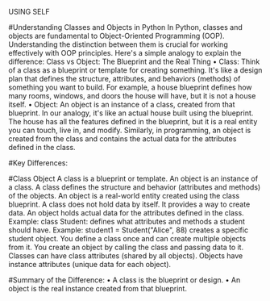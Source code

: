 USING SELF

#Understanding Classes and Objects in Python
In Python, classes and objects are fundamental to Object-Oriented Programming (OOP). Understanding the distinction between them is crucial for working effectively with OOP principles. Here's a simple analogy to explain the difference:
Class vs Object: The Blueprint and the Real Thing
•	Class: Think of a class as a blueprint or template for creating something. It's like a design plan that defines the structure, attributes, and behaviors (methods) of something you want to build. For example, a house blueprint defines how many rooms, windows, and doors the house will have, but it is not a house itself.
•	Object: An object is an instance of a class, created from that blueprint. In our analogy, it's like an actual house built using the blueprint. The house has all the features defined in the blueprint, but it is a real entity you can touch, live in, and modify. Similarly, in programming, an object is created from the class and contains the actual data for the attributes defined in the class.

#Key Differences:

#Class	Object
A class is a blueprint or template.	An object is an instance of a class.
A class defines the structure and behavior (attributes and methods) of the objects.	An object is a real-world entity created using the class blueprint.
A class does not hold data by itself. It provides a way to create data.	An object holds actual data for the attributes defined in the class.
Example: class Student: defines what attributes and methods a student should have.	Example: student1 = Student("Alice", 88) creates a specific student object.
You define a class once and can create multiple objects from it.	You create an object by calling the class and passing data to it.
Classes can have class attributes (shared by all objects).	Objects have instance attributes (unique data for each object).

#Summary of the Difference:
•	A class is the blueprint or design.
•	An object is the real instance created from that blueprint.
